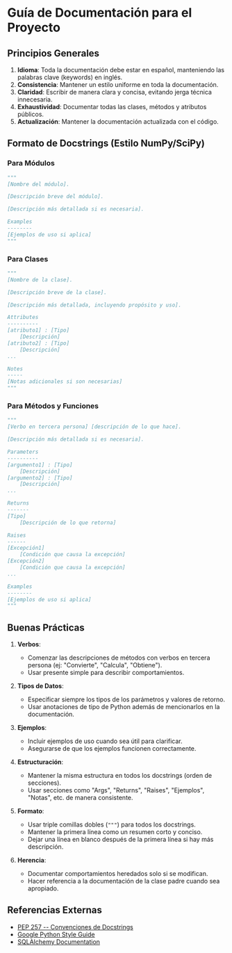 # Guía de Documentación para el Proyecto

## Principios Generales

1. **Idioma**: Toda la documentación debe estar en español, manteniendo las palabras clave (keywords) en inglés.
2. **Consistencia**: Mantener un estilo uniforme en toda la documentación.
3. **Claridad**: Escribir de manera clara y concisa, evitando jerga técnica innecesaria.
4. **Exhaustividad**: Documentar todas las clases, métodos y atributos públicos.
5. **Actualización**: Mantener la documentación actualizada con el código.

## Formato de Docstrings (Estilo NumPy/SciPy)

### Para Módulos

```python
"""
[Nombre del módulo].

[Descripción breve del módulo].

[Descripción más detallada si es necesaria].

Examples
--------
[Ejemplos de uso si aplica]
"""
```

### Para Clases

```python
"""
[Nombre de la clase].

[Descripción breve de la clase].

[Descripción más detallada, incluyendo propósito y uso].

Attributes
----------
[atributo1] : [Tipo]
    [Descripción]
[atributo2] : [Tipo]
    [Descripción]
...

Notes
-----
[Notas adicionales si son necesarias]
"""
```

### Para Métodos y Funciones

```python
"""
[Verbo en tercera persona] [descripción de lo que hace].

[Descripción más detallada si es necesaria].

Parameters
----------
[argumento1] : [Tipo]
    [Descripción]
[argumento2] : [Tipo]
    [Descripción]
...

Returns
-------
[Tipo]
    [Descripción de lo que retorna]

Raises
------
[Excepción1]
    [Condición que causa la excepción]
[Excepción2]
    [Condición que causa la excepción]
...

Examples
--------
[Ejemplos de uso si aplica]
"""
```

## Buenas Prácticas

1. **Verbos**:
   - Comenzar las descripciones de métodos con verbos en tercera persona (ej: "Convierte", "Calcula", "Obtiene").
   - Usar presente simple para describir comportamientos.

2. **Tipos de Datos**:
   - Especificar siempre los tipos de los parámetros y valores de retorno.
   - Usar anotaciones de tipo de Python además de mencionarlos en la documentación.

3. **Ejemplos**:
   - Incluir ejemplos de uso cuando sea útil para clarificar.
   - Asegurarse de que los ejemplos funcionen correctamente.

4. **Estructuración**:
   - Mantener la misma estructura en todos los docstrings (orden de secciones).
   - Usar secciones como "Args", "Returns", "Raises", "Ejemplos", "Notas", etc. de manera consistente.

5. **Formato**:
   - Usar triple comillas dobles (`"""`) para todos los docstrings.
   - Mantener la primera línea como un resumen corto y conciso.
   - Dejar una línea en blanco después de la primera línea si hay más descripción.

6. **Herencia**:
   - Documentar comportamientos heredados solo si se modifican.
   - Hacer referencia a la documentación de la clase padre cuando sea apropiado.

## Referencias Externas

- [PEP 257 -- Convenciones de Docstrings](https://peps.python.org/pep-0257/)
- [Google Python Style Guide](https://google.github.io/styleguide/pyguide.html)
- [SQLAlchemy Documentation](https://docs.sqlalchemy.org/en/20/)